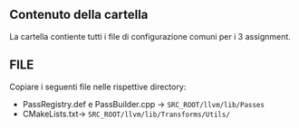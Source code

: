 ## Contenuto della cartella
La cartella contiente tutti i file di configurazione comuni per i 3 assignment.

## FILE
Copiare i seguenti file nelle rispettive directory:
- PassRegistry.def e PassBuilder.cpp -> <code>SRC_ROOT/llvm/lib/Passes</code>
- CMakeLists.txt-> <code>SRC_ROOT/llvm/lib/Transforms/Utils/</code>
